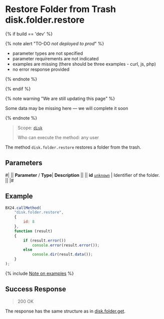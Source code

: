 # Restore Folder from Trash disk.folder.restore

{% if build == 'dev' %}

{% note alert "TO-DO _not deployed to prod_" %}

- parameter types are not specified
- parameter requirements are not indicated
- examples are missing (there should be three examples - curl, js, php)
- no error response provided

{% endnote %}

{% endif %}

{% note warning "We are still updating this page" %}

Some data may be missing here — we will complete it soon

{% endnote %}

> Scope: [`disk`](../../scopes/permissions.md)
>
> Who can execute the method: any user

The method `disk.folder.restore` restores a folder from the trash.

## Parameters

#|
||  **Parameter** / **Type**| **Description** ||
|| **id**
[`unknown`](../../data-types.md) | Identifier of the folder. ||
|#

## Example

```js
BX24.callMethod(
    "disk.folder.restore",
    {
        id: 8
    },
    function (result)
    {
        if (result.error())
            console.error(result.error());
        else
            console.dir(result.data());
    }
);
```
{% include [Note on examples](../../../_includes/examples.md) %}

## Success Response

> 200 OK

The response has the same structure as in [disk.folder.get](./disk-folder-get.md).
